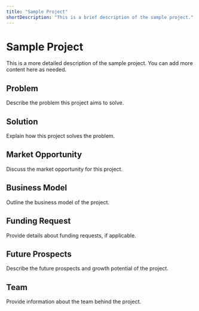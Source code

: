 ```yaml
---
title: "Sample Project"
shortDescription: "This is a brief description of the sample project."
---
```


# Sample Project

This is a more detailed description of the sample project. You can add more content here as needed.

## Problem

Describe the problem this project aims to solve.

## Solution

Explain how this project solves the problem.

## Market Opportunity

Discuss the market opportunity for this project.

## Business Model

Outline the business model of the project.

## Funding Request

Provide details about funding requests, if applicable.

## Future Prospects

Describe the future prospects and growth potential of the project.

## Team

Provide information about the team behind the project.